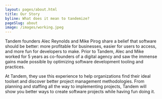```yaml
---
layout: pages/about.html
title: Our Story
byline: What does it mean to tandemize?
pageSlug: about
image: /images/working.jpeg
---
```

<div class="row">
  <div class="col-md-6">
    <p>
      Tandem founders Alec Reynolds and Mike Pirog share a belief that software should be better: more profitable for businesses, easier for users to access, and more fun for developers to make. Prior to Tandem, Alec and Mike worked for 5 years as co-founders of a digital agency and saw the immense gains made possible by optimizing software development tooling and practices.
    </p>
  </div>
  <div class="col-md-6">
    <p>
      At Tandem, they use this experience to help organizations find their ideal toolset and discover better project management methodologies. From planning and staffing all the way to implementing projects, Tandem will show you better ways to create software projects while having fun doing it.
    </p>
  </div>
</div>

